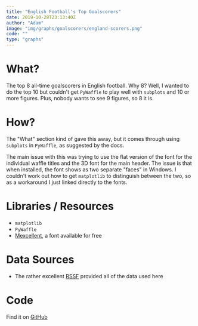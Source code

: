 ```yaml
---
title: "English Football's Top Goalscorers"
date: 2019-10-28T23:13:40Z
author: "Adam"
image: "img/graphs/goalscorers/england-scorers.png"
code: ""
type: "graphs"
---
```


# What?
The top 8 all-time goalscorers in English football. Why 8? Well, I wanted to do
the top 10 but couldn't get `PyWaffle` to play well with `subplots` and 10 or
more figures. Plus, nobody wants to see 9 figures, so 8 it is.

# How?
The "What" section kind of gave this away, but it comes through using `subplots`
in `PyWaffle`, as suggested by the docs.

The main issue with this was trying to use the flat version of the font for the
individual waffle titles and the 3D font for the main header. The issue is that
when installed, the font shows as two separate "faces" in Windows. I couldn't
work out how to get `matplotlib` to distinguish between the two, so as a
workaround I just linked directly to the fonts.

# Libraries / Resources
- `matplotlib`
- `PyWaffle`
- [Mexcellent](<https://www.fontspring.com/fonts/typodermic/mexcellent>), a font
  available for free

# Data Sources
- The rather excellent [RSSF](<http://www.rsssf.com/tablese/engtops-allt.html>)
  provided all of the data used here

# Code
Find it on [GitHub](<https://github.com/asongtoruin/data_analysis/tree/master/football/goalscorers>)
